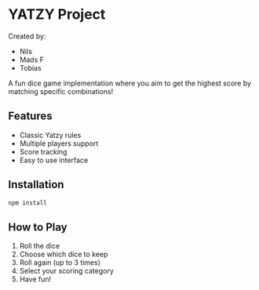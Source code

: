 # YATZY Project

Created by:
- Nils
- Mads F
- Tobias

A fun dice game implementation where you aim to get the highest score by matching specific combinations!

## Features
- Classic Yatzy rules
- Multiple players support
- Score tracking
- Easy to use interface

## Installation
```bash
npm install
```

## How to Play
1. Roll the dice
2. Choose which dice to keep
3. Roll again (up to 3 times)
4. Select your scoring category
5. Have fun!